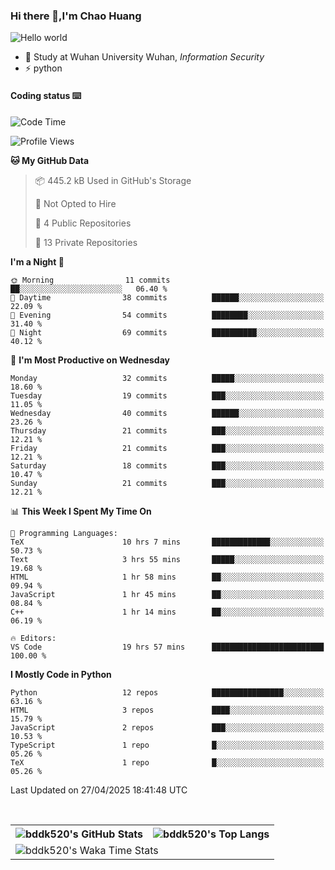 ### Hi there 👋,I'm Chao Huang


<img src="https://raw.githubusercontent.com/sagar-viradiya/sagar-viradiya/master/resources/banner.png" alt="Hello world">


<br/>


- 🍻  Study at Wuhan University Wuhan, _Information Security_
- ⚡  python



#### Coding status  ⌨️

<!--START_SECTION:waka-->
![Code Time](http://img.shields.io/badge/Code%20Time-795%20hrs%2034%20mins-blue)

![Profile Views](http://img.shields.io/badge/Profile%20Views-0-blue)

**🐱 My GitHub Data** 

> 📦 445.2 kB Used in GitHub's Storage 
 > 
> 🚫 Not Opted to Hire
 > 
> 📜 4 Public Repositories 
 > 
> 🔑 13 Private Repositories 
 > 
**I'm a Night 🦉** 

```text
🌞 Morning                11 commits          ██░░░░░░░░░░░░░░░░░░░░░░░   06.40 % 
🌆 Daytime                38 commits          ██████░░░░░░░░░░░░░░░░░░░   22.09 % 
🌃 Evening                54 commits          ████████░░░░░░░░░░░░░░░░░   31.40 % 
🌙 Night                  69 commits          ██████████░░░░░░░░░░░░░░░   40.12 % 
```
📅 **I'm Most Productive on Wednesday** 

```text
Monday                   32 commits          █████░░░░░░░░░░░░░░░░░░░░   18.60 % 
Tuesday                  19 commits          ███░░░░░░░░░░░░░░░░░░░░░░   11.05 % 
Wednesday                40 commits          ██████░░░░░░░░░░░░░░░░░░░   23.26 % 
Thursday                 21 commits          ███░░░░░░░░░░░░░░░░░░░░░░   12.21 % 
Friday                   21 commits          ███░░░░░░░░░░░░░░░░░░░░░░   12.21 % 
Saturday                 18 commits          ███░░░░░░░░░░░░░░░░░░░░░░   10.47 % 
Sunday                   21 commits          ███░░░░░░░░░░░░░░░░░░░░░░   12.21 % 
```


📊 **This Week I Spent My Time On** 

```text
💬 Programming Languages: 
TeX                      10 hrs 7 mins       █████████████░░░░░░░░░░░░   50.73 % 
Text                     3 hrs 55 mins       █████░░░░░░░░░░░░░░░░░░░░   19.68 % 
HTML                     1 hr 58 mins        ██░░░░░░░░░░░░░░░░░░░░░░░   09.94 % 
JavaScript               1 hr 45 mins        ██░░░░░░░░░░░░░░░░░░░░░░░   08.84 % 
C++                      1 hr 14 mins        ██░░░░░░░░░░░░░░░░░░░░░░░   06.19 % 

🔥 Editors: 
VS Code                  19 hrs 57 mins      █████████████████████████   100.00 % 
```

**I Mostly Code in Python** 

```text
Python                   12 repos            ████████████████░░░░░░░░░   63.16 % 
HTML                     3 repos             ████░░░░░░░░░░░░░░░░░░░░░   15.79 % 
JavaScript               2 repos             ███░░░░░░░░░░░░░░░░░░░░░░   10.53 % 
TypeScript               1 repo              █░░░░░░░░░░░░░░░░░░░░░░░░   05.26 % 
TeX                      1 repo              █░░░░░░░░░░░░░░░░░░░░░░░░   05.26 % 
```




 Last Updated on 27/04/2025 18:41:48 UTC
<!--END_SECTION:waka-->

<br/>

<table>
  <tr>
    <th>
      <img alt="bddk520's GitHub Stats" src="https://github-readme-stats-git-masterrstaa-rickstaa.vercel.app/api?username=bddk520&show_icons=true&theme=transparent&hide_border=true" align="center" />
    </th>
    <th>
      <img alt="bddk520's Top Langs" src="https://github-readme-stats-git-masterrstaa-rickstaa.vercel.app/api/top-langs/?username=bddk520&layout=compact&theme=transparent&hide_border=true&langs_count=10&hide=CMake" align="center" /> 
    </th>
  </tr>
  <tr>
    <td colspan=2>
      <img alt="bddk520's Waka Time Stats" src="https://github-readme-stats.vercel.app/api/wakatime?username=bddk&hide_border=true&layout=compact&theme=transparent&custom_title=WorkTimeThisWeek&range=last_7_days" align="center"/>
    </td>
  </tr>
</table>
